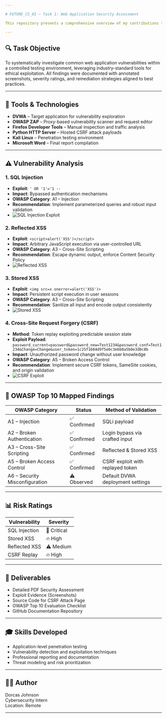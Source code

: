 ```yaml
---

# FUTURE_CS_01 – Task 1: Web Application Security Assessment

This repository presents a comprehensive overview of my contributions to Task 1 of my cybersecurity internship, focused on assessing and exploiting vulnerabilities within DVWA (Damn Vulnerable Web Application). Through a combination of manual techniques and automated scanning tools, I identified key security flaws, mapped them to the OWASP Top 10 framework, and delivered a full assessment report with impact analysis and mitigation guidance.

---
```


## 🔍 Task Objective

To systematically investigate common web application vulnerabilities within a controlled testing environment, leveraging industry-standard tools for ethical exploitation. All findings were documented with annotated screenshots, severity ratings, and remediation strategies aligned to best practices.

---

## 🧰 Tools & Technologies

- **DVWA** – Target application for vulnerability exploration  
- **OWASP ZAP** – Proxy-based vulnerability scanner and request editor  
- **Firefox Developer Tools** – Manual inspection and traffic analysis  
- **Python HTTP Server** – Hosted CSRF attack payloads  
- **Kali Linux** – Penetration testing environment  
- **Microsoft Word** – Final report compilation  

---

## ⚠️ Vulnerability Analysis

### 1. SQL Injection
- **Exploit**: `' OR '1'='1 --`
- **Impact**: Bypassed authentication mechanisms  
- **OWASP Category**: A1 – Injection  
- **Recommendation**: Implement parameterized queries and robust input validation  
- ![SQL Injection Exploit](screenshots/sql_injection.png)

### 2. Reflected XSS
- **Exploit**: `<script>alert('XSS')</script>`
- **Impact**: Arbitrary JavaScript execution via user-controlled URL  
- **OWASP Category**: A3 – Cross-Site Scripting  
- **Recommendation**: Escape dynamic output, enforce Content Security Policy  
- ![Reflected XSS](screenshots/reflected_xss.png)

### 3. Stored XSS
- **Exploit**: `<img src=x onerror=alert('XSS')>`
- **Impact**: Persistent script execution in user sessions  
- **OWASP Category**: A3 – Cross-Site Scripting  
- **Recommendation**: Sanitize all input and encode output consistently  
- ![Stored XSS](screenshots/stored_xss.png)

### 4. Cross-Site Request Forgery (CSRF)
- **Method**: Token replay exploiting predictable session state  
- **Exploit Payload**:  
  `password_current=password&password_new=Test1234&password_conf=Test1234&Change=Change&user_token=1c25f1684d9f5e0c3e6b0a5b0e3d0c8b`
- **Impact**: Unauthorized password change without user knowledge  
- **OWASP Category**: A5 – Broken Access Control  
- **Recommendation**: Implement secure CSRF tokens, SameSite cookies, and origin validation  
- ![CSRF Exploit](screenshots/csrf_attack.png)

---

## 🔐 OWASP Top 10 Mapped Findings

| OWASP Category                 | Status          | Method of Validation               |
|--------------------------------| ------------------|----------------------------------|
| A1 – Injection                 | ✅ Confirmed     | SQLi payload                      |
| A2 – Broken Authentication     | ✅ Confirmed     | Login bypass via crafted input    |
| A3 – Cross-Site Scripting      | ✅ Confirmed     | Reflected & Stored XSS            |
| A5 – Broken Access Control     | ✅ Confirmed     | CSRF exploit with replayed token  |
| A6 – Security Misconfiguration | ⚠️ Observed      | Default DVWA deployment settings  |

---

## 📊 Risk Ratings

| Vulnerability    | Severity  |
|------------------|-----------|
| SQL Injection    | 🚨 Critical  |
| Stored XSS       | 🔥 High      |
| Reflected XSS    | ⚠️ Medium    |
| CSRF Replay      | 🔥 High      |

---

## 📎 Deliverables

- Detailed PDF Security Assessment  
- Exploit Evidence (Screenshots)  
- Source Code for CSRF Attack Page  
- OWASP Top 10 Evaluation Checklist  
- GitHub Documentation Repository  

---

## 🎓 Skills Developed

- Application-level penetration testing  
- Vulnerability detection and exploitation techniques  
- Professional reporting and documentation  
- Threat modeling and risk prioritization  

---

## 👩‍💻 Author

Dorcas Johnson  
Cybersecurity Intern  
Location: Remote 

---
